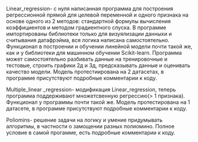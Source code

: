 Linear_regression- с нуля написанная программа для построения регрессионной прямой для целевой переменной и одного признака на основе одного из 2 методов: 
стандартной формулы вычисления коэффициентов и методом градиентного спуска. 
В программе импортированы библиотеки только для визуялизации данныхи и считывания датафрэйма, вся логика написана самостоятельно.
Функционал в построении и обучении линейной модели почти такой же, как и у библиотеки для машинном обучении Scikit-learn.
Программа может самостоятельно разбивать данные на тренировочные и тестовые, строить графики 2д и 3д,  предсказывать данные и оценивать качество модели.
Модель протестиирована на 2 датасетах, в программе присутствуют подробные комментарии к коду.

Multiple_linear _regression- модификация Linear_regression, теперь программа поддерживают множетсвенную регрессию(> 1 признака). Функционал у программы почти такой же.
Модель протестирована на 1 датасете, в программе присутствуют подробные комментарии к коду.

Poliomins- решение задачи на логику и умение придумывать алгоритмы, в частности о замощении разных полиомино. Полное условие в самой прогамме, есть подробные комментарии к коду.
